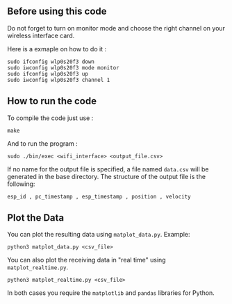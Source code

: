 ## Before using this code
Do not forget to turn on monitor mode and choose the right channel on your wireless interface card.

Here is a exmaple on how to do it : 
```
sudo ifconfig wlp0s20f3 down
sudo iwconfig wlp0s20f3 mode monitor
sudo ifconfig wlp0s20f3 up
sudo iwconfig wlp0s20f3 channel 1 
```

## How to run the code
To compile the code just use :
```
make
```

And to run the program :
```
sudo ./bin/exec <wifi_interface> <output_file.csv>
```
If no name for the output file is specified, a file named `data.csv` will be generated in the base directory. The structure of the output file is the following:
```
esp_id , pc_timestamp , esp_timestamp , position , velocity
```

## Plot the Data
You can plot the resulting data using `matplot_data.py`. Example:
```
python3 matplot_data.py <csv_file>
```
You can also plot the receiving data in "real time" using `matplot_realtime.py`.
```
python3 matplot_realtime.py <csv_file>
```
In both cases you require the `matplotlib` and `pandas` libraries for Python.
